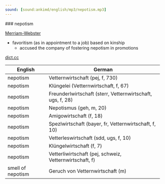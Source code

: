```yaml
---
sound: [sound:ankimd/english/mp3/nepotism.mp3]
---
```


\### nepotism

[Merriam-Webster](https://www.merriam-webster.com/dictionary/nepotism)

- favoritism (as in appointment to a job) based on kinship
    - accused the company of fostering nepotism in promotions

[dict.cc](https://www.dict.cc/nepotism)

| English        | German       |
| -------------- | ------------ |
| nepotism | Vetternwirtschaft (pej, f, 730) |
| nepotism | Klüngelei (Vetternwirtschaft, f, 67) |
| nepotism | Freunderlwirtschaft (sterr, Vetternwirtschaft, ugs, f, 28) |
| nepotism | Nepotismus (geh, m, 20) |
| nepotism | Amigowirtschaft (f, 18) |
| nepotism | Spezlwirtschaft (bayer, fr, Vetternwirtschaft, f, 10) |
| nepotism | Vetterleswirtschaft (sdd, ugs, f, 10) |
| nepotism | Klüngelwirtschaft (f, 7) |
| nepotism | Vetterliwirtschaft (pej, schweiz, Vetternwirtschaft, f) |
| smell of nepotism | Geruch von Vetternwirtschaft (m) |
